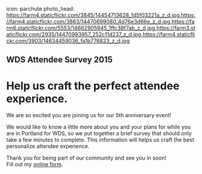 icon: parchute
photo_head: https://farm4.staticflickr.com/3845/14454713628_1d5f03221a_z_d.jpg,https://farm4.staticflickr.com/3863/14470699080_4d76e3d66e_z_d.jpg,https://farm6.staticflickr.com/5553/14662905945_1ffc38f7ab_z_d.jpg,https://farm3.staticflickr.com/2935/14470993957_252c11d237_z_d.jpg,https://farm4.staticflickr.com/3903/14634459036_fa1b776823_z_d.jpg

## WDS Attendee Survey 2015

# Help us craft the perfect attendee experience.

<div class="zig-zags_blue"></div>
<p></p> We are so excited you are joining us for our 5th anniversary event!<p></p> 
We would like to know a little more about you and your plans for while you are in Portland for WDS, so we put together a brief survey that should only take a few minutes to complete. This information will helps us craft the best personalize attendee experience.<p></p>
Thank you for being part of our community and see you in soon!

<div class="line-canvas"></div>

<div id="wufoo-x1ugzdx130b82q">
Fill out my <a href="https://worlddominationsummit.wufoo.com/forms/x1ugzdx130b82q">online form</a>.
</div>
<script type="text/javascript">var x1ugzdx130b82q;(function(d, t) {
var s = d.createElement(t), options = {
'userName':'worlddominationsummit',
'formHash':'x1ugzdx130b82q',
'autoResize':true,
'height':'2463',
'async':true,
'host':'wufoo.com',
'header':'show',
'ssl':true};
s.src = ('https:' == d.location.protocol ? 'https://' : 'http://') + 'www.wufoo.com/scripts/embed/form.js';
s.onload = s.onreadystatechange = function() {
var rs = this.readyState; if (rs) if (rs != 'complete') if (rs != 'loaded') return;
try { x1ugzdx130b82q = new WufooForm();x1ugzdx130b82q.initialize(options);x1ugzdx130b82q.display(); } catch (e) {}};
var scr = d.getElementsByTagName(t)[0], par = scr.parentNode; par.insertBefore(s, scr);
})(document, 'script');</script>
